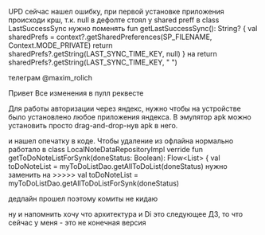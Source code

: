 UPD сейчас нашел ошибку, при первой установке приложения происходи крш, т.к. null в дефолте стоял у shared preff 
в  class LastSuccessSync  нужно поменять 
     fun getLastSuccessSync(): String? {
        val sharedPrefs = context?.getSharedPreferences(SP_FILENAME, Context.MODE_PRIVATE)
        return sharedPrefs?.getString(LAST_SYNC_TIME_KEY, null)
    }
    на return sharedPrefs?.getString(LAST_SYNC_TIME_KEY, " ")


телеграм @maxim_rolich

Привет
Все изменения в пулл реквесте

Для работы авторизации через яндекс, нужно чтобы на устройстве было установлено любое приложения яндекса. В эмулятор apk можно установить просто drag-and-drop-нув apk в него.

и нашел опечатку в коде. Чтобы удаление из офлайна нормально работало в class LocalNoteDataRepositoryImpl 
verride fun getToDoNoteListForSynk(doneStatus: Boolean): Flow<List<ToDoEntity>> {
        val toDoNoteList = myToDoListDao.getAllToDoList(doneStatus)  нужно заменить на >>>>>  val toDoNoteList = myToDoListDao.getAllToDoListForSynk(doneStatus)

дедлайн прошел поэтому комиты не кидаю

ну и напомнить хочу что архитектура и Di это следующее ДЗ, то что сейчас у меня - это не конечная версия

